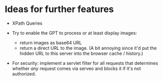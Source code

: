 # Ideas for further features

- XPath Queries

- Try to enable the GPT to process or at least display images:
    - return images as base64 URL
    - return a direct URL to the image. (A bit annoying since it'd put the hidden URL to this server into the browser
      cache / history.)

- For security: implement a servlet filter for all requests that determines whether *any* request comes via serveo and
  blocks it if it's not authorized.
